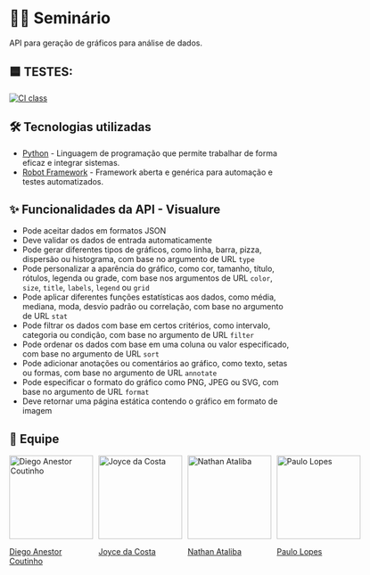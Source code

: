 # 🐍🤖 Seminário

API para geração de gráficos para análise de dados.

## 🟦 TESTES:
[![CI class](https://github.com/NathanAtaliba/seminario-c214/actions/workflows/robot.yml/badge.svg)](https://github.com/NathanAtaliba/seminario-c214/actions/workflows/robot.yml)

## 🛠️ Tecnologias utilizadas

- [Python](https://www.python.org) - Linguagem de programação que permite trabalhar de forma eficaz e integrar sistemas.
- [Robot Framework](https://robotframework.org/) - Framework aberta e genérica para automação e testes automatizados.

## ✨ Funcionalidades da API - Visualure

- Pode aceitar dados em formatos JSON
- Deve validar os dados de entrada automaticamente
- Pode gerar diferentes tipos de gráficos, como linha, barra, pizza, dispersão ou histograma, com base no argumento de URL `type`
- Pode personalizar a aparência do gráfico, como cor, tamanho, título, rótulos, legenda ou grade, com base nos argumentos de URL `color`, `size`, `title`, `labels`, `legend` ou `grid`
- Pode aplicar diferentes funções estatísticas aos dados, como média, mediana, moda, desvio padrão ou correlação, com base no argumento de URL `stat`
- Pode filtrar os dados com base em certos critérios, como intervalo, categoria ou condição, com base no argumento de URL `filter`
- Pode ordenar os dados com base em uma coluna ou valor especificado, com base no argumento de URL `sort`
- Pode adicionar anotações ou comentários ao gráfico, como texto, setas ou formas, com base no argumento de URL `annotate`
- Pode especificar o formato do gráfico como PNG, JPEG ou SVG, com base no argumento de URL `format`
- Deve retornar uma página estática contendo o gráfico em formato de imagem

## 👥 Equipe

<div style="display: flex; justify-content: space-between;">
  <a href="https://github.com/DIEGOVZK" style="margin-right: 10px;">
    <img src="https://avatars.githubusercontent.com/u/45247817?v=4" alt="Diego Anestor Coutinho" width="150" height="auto">
    <p> Diego Anestor Coutinho </p>
  </a>
  <a href="https://github.com/dioic3" style="margin-right: 10px;">
    <img src="https://avatars.githubusercontent.com/u/82656277?v=4" alt="Joyce da Costa" width="150" height="auto">
    <p> Joyce da Costa </p>
  </a>
  <a href="https://github.com/NathanAtaliba" style="margin-right: 10px;">
    <img src="https://avatars.githubusercontent.com/u/100451579?v=4" alt="Nathan Ataliba" width="150" height="auto">
    <p> Nathan Ataliba </p>
  </a>
  <a href="https://github.com/paulolopestech">
    <img src="https://avatars.githubusercontent.com/u/68427914?v=4" alt="Paulo Lopes" width="150" height="auto">
    <p> Paulo Lopes </p>
  </a>
</div>